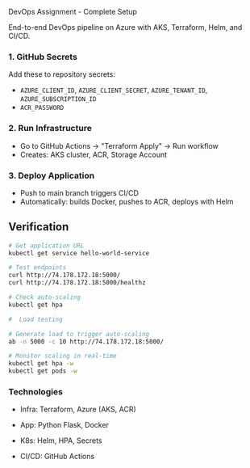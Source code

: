 DevOps Assignment - Complete Setup

End-to-end DevOps pipeline on Azure with AKS, Terraform, Helm, and CI/CD.


### 1. GitHub Secrets
Add these to repository secrets:
- `AZURE_CLIENT_ID`, `AZURE_CLIENT_SECRET`, `AZURE_TENANT_ID`, `AZURE_SUBSCRIPTION_ID`
- `ACR_PASSWORD`
### 2. Run Infrastructure
- Go to GitHub Actions → "Terraform Apply" → Run workflow
- Creates: AKS cluster, ACR, Storage Account

### 3. Deploy Application
- Push to main branch triggers CI/CD
- Automatically: builds Docker, pushes to ACR, deploys with Helm

##  Verification

```bash
# Get application URL
kubectl get service hello-world-service

# Test endpoints
curl http://74.178.172.18:5000/
curl http://74.178.172.18:5000/healthz

# Check auto-scaling
kubectl get hpa

#  Load testing

# Generate load to trigger auto-scaling
ab -n 5000 -c 10 http://74.178.172.18:5000/

# Monitor scaling in real-time
kubectl get hpa -w
kubectl get pods -w

```
### Technologies

- Infra: Terraform, Azure (AKS, ACR)

- App: Python Flask, Docker

- K8s: Helm, HPA, Secrets

- CI/CD: GitHub Actions
